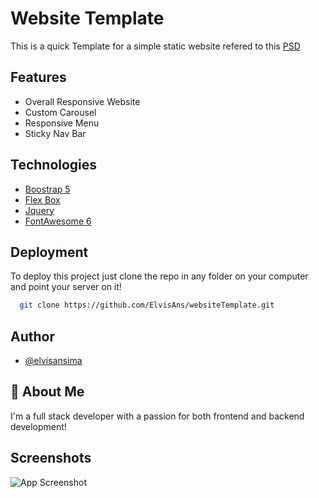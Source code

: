 
# Website Template

This is a quick Template for a simple static website
refered to this [PSD](https://recruiting1.s3.us-west-1.amazonaws.com/skills-test/generic/CT_SkillTest_v3.psd)




## Features
 - Overall Responsive Website 
 - Custom Carousel
 - Responsive Menu
 - Sticky Nav Bar

## Technologies

 - [Boostrap 5](https://getbootstrap.com/docs/5.0/getting-started/introduction/)
 - [Flex Box](https://developer.mozilla.org/docs/Web/CSS/CSS_Flexible_Box_Layout/Basic_Concepts_of_Flexbox)
 - [Jquery](https://jquery.com/)
 - [FontAwesome 6](https://fontawesome.com)

## Deployment

To deploy this project just clone the repo in any folder on your computer and point your server on it!

```bash
  git clone https://github.com/ElvisAns/websiteTemplate.git
```


## Author

- [@elvisansima](https://elvisansima.netlify.app/)


## 🚀 About Me
I'm a full stack developer with a passion for both frontend and backend development!


## Screenshots

![App Screenshot](https://via.placeholder.com/468x300?text=App+Screenshot+Here)